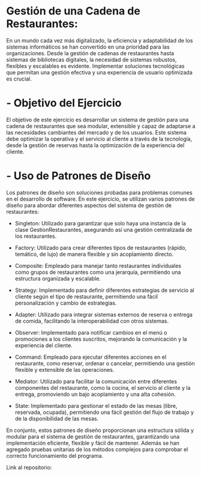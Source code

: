 # Gestión de una Cadena de Restaurantes:
En un mundo cada vez más digitalizado, la eficiencia y adaptabilidad de los sistemas informáticos se han convertido en una prioridad para las organizaciones. Desde la gestión de cadenas de restaurantes hasta sistemas de bibliotecas digitales, la necesidad de sistemas robustos, flexibles y escalables es evidente. Implementar soluciones tecnológicas que permitan una gestión efectiva y una experiencia de usuario optimizada es crucial.

 # - Objetivo del Ejercicio
El objetivo de este ejercicio es desarrollar un sistema de gestión para una cadena de restaurantes que sea modular, extensible y capaz de adaptarse a las necesidades cambiantes del mercado y de los usuarios. Este sistema debe optimizar la operativa y el servicio al cliente a través de la tecnología, desde la gestión de reservas hasta la optimización de la experiencia del cliente.

# - Uso de Patrones de Diseño
Los patrones de diseño son soluciones probadas para problemas comunes en el desarrollo de software. En este ejercicio, se utilizan varios patrones de diseño para abordar diferentes aspectos del sistema de gestión de restaurantes:

 - Singleton: Utilizado para garantizar que solo haya una instancia de la clase GestionRestaurantes, asegurando así una gestión centralizada de los restaurantes.

 - Factory: Utilizado para crear diferentes tipos de restaurantes (rápido, temático, de lujo) de manera flexible y sin acoplamiento directo.

 - Composite: Empleado para manejar tanto restaurantes individuales como grupos de restaurantes como una jerarquía, permitiendo una estructura organizada y escalable.

 - Strategy: Implementado para definir diferentes estrategias de servicio al cliente según el tipo de restaurante, permitiendo una fácil personalización y cambio de estrategias.

 - Adapter: Utilizado para integrar sistemas externos de reserva o entrega de comida, facilitando la interoperabilidad con otros sistemas.

 - Observer: Implementado para notificar cambios en el menú o promociones a los clientes suscritos, mejorando la comunicación y la experiencia del cliente.

 - Command: Empleado para ejecutar diferentes acciones en el restaurante, como reservar, ordenar o cancelar, permitiendo una gestión flexible y extensible de las operaciones.

 - Mediator: Utilizado para facilitar la comunicación entre diferentes componentes del restaurante, como la cocina, el servicio al cliente y la entrega, promoviendo un bajo acoplamiento y una alta cohesión.

 - State: Implementado para gestionar el estado de las mesas (libre, reservada, ocupada), permitiendo una fácil gestión del flujo de trabajo y de la disponibilidad de las mesas.

En conjunto, estos patrones de diseño proporcionan una estructura sólida y modular para el sistema de gestión de restaurantes, garantizando una implementación eficiente, flexible y fácil de mantener. Además se han agregado pruebas unitarias de los métodos complejos para comprobar el correcto funcionamiento del programa.

Link al repositorio: 
